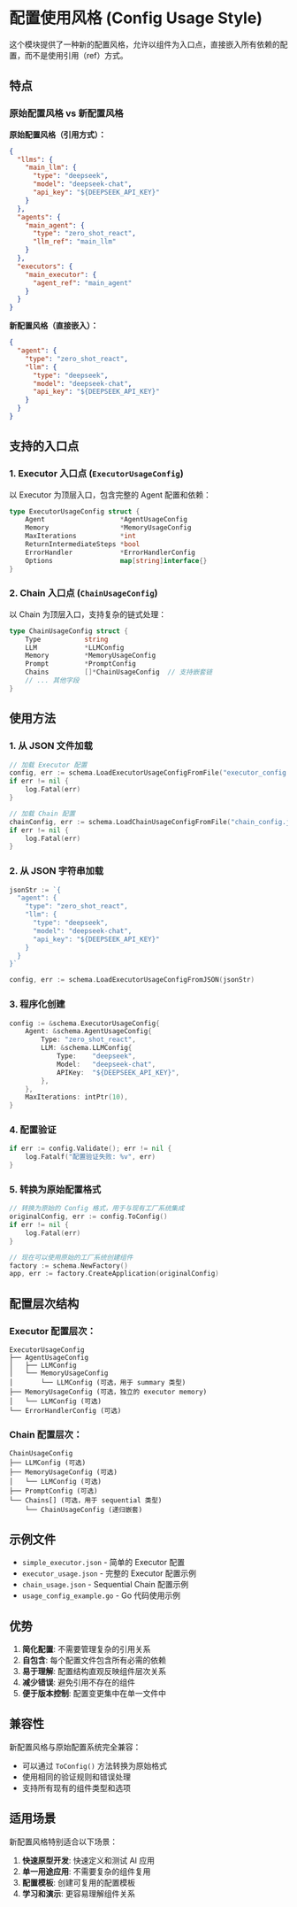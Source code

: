 # 配置使用风格 (Config Usage Style)

这个模块提供了一种新的配置风格，允许以组件为入口点，直接嵌入所有依赖的配置，而不是使用引用（ref）方式。

## 特点

### 原始配置风格 vs 新配置风格

**原始配置风格（引用方式）：**
```json
{
  "llms": {
    "main_llm": {
      "type": "deepseek",
      "model": "deepseek-chat",
      "api_key": "${DEEPSEEK_API_KEY}"
    }
  },
  "agents": {
    "main_agent": {
      "type": "zero_shot_react",
      "llm_ref": "main_llm"
    }
  },
  "executors": {
    "main_executor": {
      "agent_ref": "main_agent"
    }
  }
}
```

**新配置风格（直接嵌入）：**
```json
{
  "agent": {
    "type": "zero_shot_react",
    "llm": {
      "type": "deepseek",
      "model": "deepseek-chat",
      "api_key": "${DEEPSEEK_API_KEY}"
    }
  }
}
```

## 支持的入口点

### 1. Executor 入口点 (`ExecutorUsageConfig`)

以 Executor 为顶层入口，包含完整的 Agent 配置和依赖：

```go
type ExecutorUsageConfig struct {
    Agent                   *AgentUsageConfig
    Memory                  *MemoryUsageConfig
    MaxIterations           *int
    ReturnIntermediateSteps *bool
    ErrorHandler            *ErrorHandlerConfig
    Options                 map[string]interface{}
}
```

### 2. Chain 入口点 (`ChainUsageConfig`)

以 Chain 为顶层入口，支持复杂的链式处理：

```go
type ChainUsageConfig struct {
    Type           string
    LLM            *LLMConfig
    Memory         *MemoryUsageConfig
    Prompt         *PromptConfig
    Chains         []*ChainUsageConfig  // 支持嵌套链
    // ... 其他字段
}
```

## 使用方法

### 1. 从 JSON 文件加载

```go
// 加载 Executor 配置
config, err := schema.LoadExecutorUsageConfigFromFile("executor_config.json")
if err != nil {
    log.Fatal(err)
}

// 加载 Chain 配置
chainConfig, err := schema.LoadChainUsageConfigFromFile("chain_config.json")
if err != nil {
    log.Fatal(err)
}
```

### 2. 从 JSON 字符串加载

```go
jsonStr := `{
  "agent": {
    "type": "zero_shot_react",
    "llm": {
      "type": "deepseek",
      "model": "deepseek-chat",
      "api_key": "${DEEPSEEK_API_KEY}"
    }
  }
}`

config, err := schema.LoadExecutorUsageConfigFromJSON(jsonStr)
```

### 3. 程序化创建

```go
config := &schema.ExecutorUsageConfig{
    Agent: &schema.AgentUsageConfig{
        Type: "zero_shot_react",
        LLM: &schema.LLMConfig{
            Type:    "deepseek",
            Model:   "deepseek-chat",
            APIKey:  "${DEEPSEEK_API_KEY}",
        },
    },
    MaxIterations: intPtr(10),
}
```

### 4. 配置验证

```go
if err := config.Validate(); err != nil {
    log.Fatalf("配置验证失败: %v", err)
}
```

### 5. 转换为原始配置格式

```go
// 转换为原始的 Config 格式，用于与现有工厂系统集成
originalConfig, err := config.ToConfig()
if err != nil {
    log.Fatal(err)
}

// 现在可以使用原始的工厂系统创建组件
factory := schema.NewFactory()
app, err := factory.CreateApplication(originalConfig)
```

## 配置层次结构

### Executor 配置层次：
```
ExecutorUsageConfig
├── AgentUsageConfig
│   ├── LLMConfig
│   └── MemoryUsageConfig
│       └── LLMConfig (可选，用于 summary 类型)
├── MemoryUsageConfig (可选，独立的 executor memory)
│   └── LLMConfig (可选)
└── ErrorHandlerConfig (可选)
```

### Chain 配置层次：
```
ChainUsageConfig
├── LLMConfig (可选)
├── MemoryUsageConfig (可选)
│   └── LLMConfig (可选)
├── PromptConfig (可选)
└── Chains[] (可选，用于 sequential 类型)
    └── ChainUsageConfig (递归嵌套)
```

## 示例文件

- `simple_executor.json` - 简单的 Executor 配置
- `executor_usage.json` - 完整的 Executor 配置示例
- `chain_usage.json` - Sequential Chain 配置示例
- `usage_config_example.go` - Go 代码使用示例

## 优势

1. **简化配置**: 不需要管理复杂的引用关系
2. **自包含**: 每个配置文件包含所有必需的依赖
3. **易于理解**: 配置结构直观反映组件层次关系
4. **减少错误**: 避免引用不存在的组件
5. **便于版本控制**: 配置变更集中在单一文件中

## 兼容性

新配置风格与原始配置系统完全兼容：

- 可以通过 `ToConfig()` 方法转换为原始格式
- 使用相同的验证规则和错误处理
- 支持所有现有的组件类型和选项

## 适用场景

新配置风格特别适合以下场景：

1. **快速原型开发**: 快速定义和测试 AI 应用
2. **单一用途应用**: 不需要复杂的组件复用
3. **配置模板**: 创建可复用的配置模板
4. **学习和演示**: 更容易理解组件关系